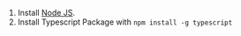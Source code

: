 1. Install [Node JS](https://nodejs.org/en).
2. Install Typescript Package with `npm install -g typescript`
